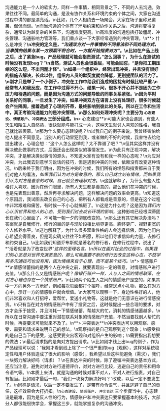 沟通能力是一个人的软实力，同样一件事情，相同背景之下，不同的人去沟通，效果往往不同。最简单的沟通，是没有协作关系和环境约束的个体之间，大家在沟通过程中讲的都是漂亮话。\n比如，几个人相约去一场聚会，大家在场子里称兄道弟，侃侃而谈。\n而当沟通的个体有了环境约束和协作关系之后，沟通将变得复杂，通常认为越复杂的关系下，沟通难度更高。\n高难度的沟通包括打破僵局、冲突管理、沟通影响力管理等，我们重点谈一下大家经常遇到的冲突管理。\n**> 什么是冲突？**\n冲突的定义是，*“沟通双方对一件事情的不同看法和不同处理方式， 当事情的结果与某一方预期不符合时，一方就开始指责对方“*。\n比如在产品上线之后，出了紧急bug，产品经理就可能会指责测试，”怎么回事？，为什么在测试的时候没有发现bug？”\n当然，测试人员也会很委屈，可能会回怼，“是你把工期压缩的这么短，不出问题才怪”。\n如果一个组织中，经常出现冲突，并且没有很好的措施去解决，长此以往，组织内人员的默契度就会降低，更别提团队的活力了。\n刚才只是举了一个小例子，冲突在工作中给我们造成的困扰有时候比较严重.\n经常有人和我反应，在工作中过得不开心，结果一问，很多不开心并不是因为工作压力和待遇的问题，而是因为沟通方式的问题导致的同事关系紧张。\n因为平时关系好的同事，一旦发生了冲突，如果冲突双方在语言上没有处理好，很多时候就会产生隔阂，接着造成了心理的芥蒂，最终影响到彼此的关系，所以在工作和生活中，真正考验沟通能力的是冲突管理。\n那么如何处理冲突呢？主要分为 `心态建设`、`情感账户`、`冲突表达` 三部分组成。\n**> 心态建设**\n可能大家也会遇到，有些人天生和陌生人自然熟，很快就能与能打成一片，这种天生就讨人喜欢的性格，我自己就比较羡慕。\n那为什么要心态建设呢？\n以我自己的例子来说，我曾经害怕给他人提出不同意见，当别人的行动冒犯到我，或者做的不好的时候，我害怕去给他提出建议，心理会想：“这个人怎么这样呢？太不靠谱了吧？”\n但其实这样并没有解决彼此做事的方式，后面还会出现类似的事情发生。\n为此只有正视冲突，解决冲突，才是解决类似事情的源头，不知道大家有没有和我一样的心态呢？\n为应对冲突，为此我去刻意学习说话的技巧，但是遇到冲突的时候，依赖没有改变这种情况。\n后来终于我们明白，因为在冲突的时候，我们所有的埋怨和指责都来自于我们对他人的看法，*如果我们认为对方是故意的，那么自己就立刻有情绪，而如果我们认为对方是善意的时候，自己就会去理解对方*。\n这就解释了，为什么有些人性格讨人喜欢，因为在他们眼里，所有人天生都是善意的，那么他们在冲突的时候，也是先表现出善意，然后再寻求解决问题，这样解决问题的效率会更高。\n知道这个原因后，我试图去改变自己的心态，把所有人都看成是善意的，但是在这个过程中非常艰难和痛苦，有时候一不小心就搞砸了。\n这是为什么呢？这是因为*我们内心认识世界和他人的心态，受到我们过去成长环境的影响*，这种影响已经根深蒂固长在我们心里面了，不可能一朝一夕的彻底改变的。\n那么还有其它解决办法吗？ 答案就是自我修行，修行的目的是与现阶段相比境界更高、胸怀更广、视野更宽的个人修养水平。\n这也解释了，为什么很多双重性格的人会选择信佛，因为他们内心希望变得善良，但是现实确又往往不如所愿，所以他们寻求信仰的力量，去修行和约束自己。\n比如我们知道乔布斯就是著名的修行者，在修行过程中，说出了*“活着就是为了改变世界”*这样的至理名言。\n所以在面对社会的过程中，如果我们的心态是对世界充满恶意的，那么可能需要不断的修行去改变这种心态，不然学再多沟通技巧也没有用，因为情绪来自于心理，而不是某个技巧。\n**> 情感账户**\n情感储蓄指的是两个人在冲突之前，就要表现出一定的善意，对情感账户进行充值。\n那么什么又是情感账户呢？*像银行账户一样，人与人之间的情感联系，在对方心理也存在一个情感账户。*\n比如两个陌生人之间的情感账户是空的，如果其中一方向另外一方示好，例如每次见面都打个招呼，经常送点小礼物，那么在对方心中，示好一方的情感账户就会增值。\n大家可以观察一下，身边性格好的人，他们非常喜欢和人打招呼，爱帮忙，爱送小礼物等，这就是他们无意识在进行情感投资。\n只有当在对方的情感账户中有了投资之后，这时候提出一些合理的要求，对方才会乐于接受，并且消耗一下情感储蓄，帮越大的忙，消耗的情感储蓄越多。\n所以在日常沟通中要注重对潜在联系对象的情感账户充值，不然当要找别人帮忙的时候，再提要求可能就来不及了。\n**> 冲突表达**\n冲突表达可以用观察、感受、需要和请求来说明自己的想法。\n观察指的是自己观察到这个现象；\n感受指的是自己当下的感受，这感受要突出客观和对组织产生的影响；\n需要指出我想要的做法；\n最后请求指的是向对方提出请求。\n比如刚才线上出bug的例子，作为产品经理可以说：“我刚才看到线上除了一个很严重的bug（观察），这样对系统稳定性和用户体验造成了很大的影响（感受），我希望以后这种能避免（需求），我们一块努力解决好吗（请求）？\n在表达冲突的时候，除了遵循冲突表达基本方式，还应当注意，避免对对方进行道德评价，对对方进行比较，逃避自己的责任和用命令语气等。\n本质上来讲，就是沟通的时候对事不对人，不对人进行指责，对自己有担当。比如刚才最后一句，“我们一块努力解决好吗？”改成，以后一定不要发生了。\n同样是请求，以后一定不要发生了，是带有命令语气，并且逃避了自己的责任，这样效果会大打折扣。\n`心态建设`、`情感账户`、`冲突表达` 三个步骤当中，心态建设是最难，因为是反人性的行为，情感账户和冲突表达只要掌握基本的技巧，大部分人都很能很快学会，掌握这三步，就能掌握复杂的沟通冲突。
        